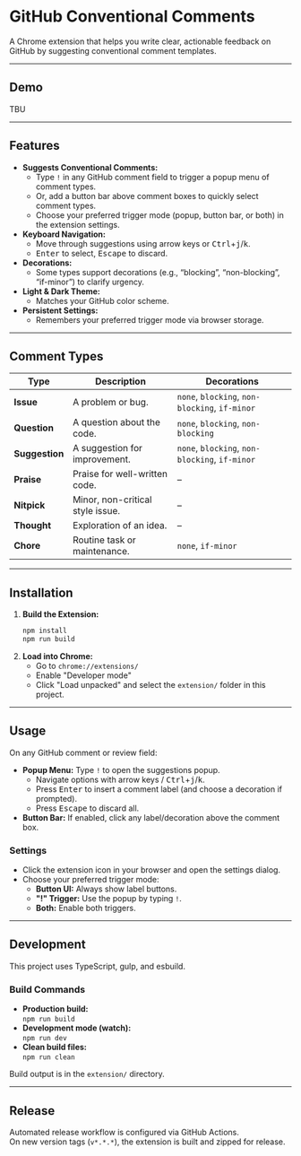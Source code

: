 # GitHub Conventional Comments

A Chrome extension that helps you write clear, actionable feedback on GitHub by suggesting conventional comment templates.

---

## Demo

TBU

---

## Features

- **Suggests Conventional Comments:**  
  - Type `!` in any GitHub comment field to trigger a popup menu of comment types.
  - Or, add a button bar above comment boxes to quickly select comment types.
  - Choose your preferred trigger mode (popup, button bar, or both) in the extension settings.
- **Keyboard Navigation:**  
  - Move through suggestions using arrow keys or <kbd>Ctrl</kbd>+<kbd>j</kbd>/<kbd>k</kbd>.
  - <kbd>Enter</kbd> to select, <kbd>Escape</kbd> to discard.
- **Decorations:**  
  - Some types support decorations (e.g., “blocking”, “non-blocking”, “if-minor”) to clarify urgency.
- **Light & Dark Theme:**  
  - Matches your GitHub color scheme.
- **Persistent Settings:**  
  - Remembers your preferred trigger mode via browser storage.

---

## Comment Types

| Type        | Description                              | Decorations                |
|-------------|------------------------------------------|----------------------------|
| **Issue**     | A problem or bug.                        | `none`, `blocking`, `non-blocking`, `if-minor` |
| **Question**  | A question about the code.               | `none`, `blocking`, `non-blocking`     |
| **Suggestion**| A suggestion for improvement.            | `none`, `blocking`, `non-blocking`, `if-minor` |
| **Praise**    | Praise for well-written code.            | –                          |
| **Nitpick**   | Minor, non-critical style issue.         | –                          |
| **Thought**   | Exploration of an idea.                  | –                          |
| **Chore**     | Routine task or maintenance.             | `none`, `if-minor`                   |

---

## Installation

1. **Build the Extension:**
   ```bash
   npm install
   npm run build
   ```
2. **Load into Chrome:**
   - Go to `chrome://extensions/`
   - Enable "Developer mode"
   - Click "Load unpacked" and select the `extension/` folder in this project.

---

## Usage

On any GitHub comment or review field:
  - **Popup Menu:** Type `!` to open the suggestions popup.
    - Navigate options with arrow keys / <kbd>Ctrl</kbd>+<kbd>j</kbd>/<kbd>k</kbd>.
    - Press <kbd>Enter</kbd> to insert a comment label (and choose a decoration if prompted).
    - Press <kbd>Escape</kbd> to discard all.
  - **Button Bar:** If enabled, click any label/decoration above the comment box.

### Settings

- Click the extension icon in your browser and open the settings dialog.
- Choose your preferred trigger mode:
  - **Button UI:** Always show label buttons.
  - **"!" Trigger:** Use the popup by typing `!`.
  - **Both:** Enable both triggers.

---

## Development

This project uses TypeScript, gulp, and esbuild.

### Build Commands

- **Production build:**  
  `npm run build`
- **Development mode (watch):**  
  `npm run dev`
- **Clean build files:**  
  `npm run clean`

Build output is in the `extension/` directory.

---

## Release

Automated release workflow is configured via GitHub Actions.  
On new version tags (`v*.*.*`), the extension is built and zipped for release.
